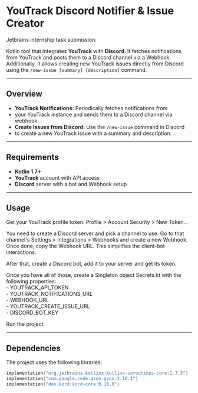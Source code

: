 # YouTrack Discord Notifier & Issue Creator
Jetbrains internship task submission.

Kotlin tool that integrates **YouTrack** with **Discord**.
It fetches notifications from YouTrack and posts them to a Discord
channel via a Webhook. Additionally, it allows creating new YouTrack
issues directly from Discord using the `/new-issue [summary] [description]` command.

---

## Overview

- **YouTrack Notifications:** Periodically fetches notifications from
- your YouTrack instance and sends them to a Discord channel via webhook.
- **Create Issues from Discord:** Use the `/new-issue` command in Discord
- to create a new YouTrack issue with a summary and description.
---

## Requirements

- **Kotlin 1.7+**
- **YouTrack** account with API access
- **Discord** server with a bot and Webhook setup

---

## Usage

Get your YouTrack profile token: Profile > Account Security > New Token...

You need to create a Discord server and pick a channel to use.
Go to that channel's Settings > Integrations > Webhooks and create a new Webhook.
Once done, copy the Webhook URL. This simplifies the client-bot interactions.

After that, create a Discord bot, add it to your server and get its token.

Once you have all of those, create a Singleton object Secrets.kt with the
following properties:  
    - YOUTRACK_API_TOKEN  
    - YOUTRACK_NOTIFICATIONS_URL  
    - WEBHOOK_URL  
    - YOUTRACK_CREATE_ISSUE_URL  
    - DISCORD_BOT_KEY  

Run the project.

---

## Dependencies

The project uses the following libraries:

```kotlin
implementation("org.jetbrains.kotlinx:kotlinx-coroutines-core:1.7.3")
implementation("com.google.code.gson:gson:2.10.1")
implementation("dev.kord:kord-core:0.10.0")
